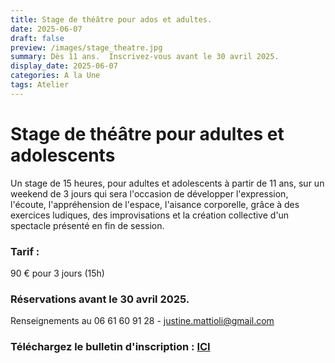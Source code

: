 ```yaml
---
title: Stage de théâtre pour ados et adultes.
date: 2025-06-07
draft: false
preview: /images/stage_theatre.jpg
summary: Dès 11 ans.  Inscrivez-vous avant le 30 avril 2025.
display_date: 2025-06-07
categories: A la Une
tags: Atelier
---
```



# Stage de théâtre pour adultes et adolescents

Un stage de 15 heures, pour adultes et adolescents à partir de 11 ans, sur un weekend de 3 jours qui sera l'occasion de développer l'expression, l'écoute, l'appréhension de l'espace, l'aisance corporelle, grâce à des exercices ludiques, des improvisations et la création collective d'un spectacle présenté en fin de session.



### Tarif : 
90 € pour 3 jours (15h)


### Réservations avant le 30 avril 2025.

Renseignements au 06 61 60 91 28 - justine.mattioli@gmail.com

<!-- <div > 
          <a href="https://larchant-animation.s2.yapla.com/fr/ateliers-adultes-2024-2025-14141" class="items-center px-6 py-3 border border-transparent text-base font-medium rounded-md shadow-sm text-white bg-indigo-500 hover:bg-indigo-800 focus:outline-none focus:ring-2 focus:ring-offset-2 focus:ring-indigo-500 ">
            S'inscrire en ligne
          </a>
          
</div> -->


### Téléchargez le bulletin d'inscription : [ICI](/pdf/inscription_stage_theatre_2025.pdf)



